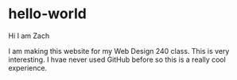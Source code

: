 # hello-world

Hi I am Zach

I am making this website for my Web Design 240 class. This is very interesting. 
I hvae never used GitHub before so this is a really cool experience.
